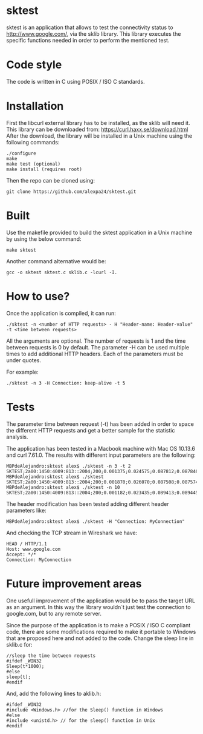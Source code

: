 # sktest
sktest is an application that allows to test the connectivity status to http://www.google.com/, via the sklib library.
This library executes the specific functions needed in order to perform the mentioned test.

# Code style
The code is written in C using POSIX / ISO C standards.

# Installation
First the libcurl external library has to be installed, as the sklib will need it. This library can be downloaded from: https://curl.haxx.se/download.html
After the download, the library will be installed in a Unix machine using the following commands:
```
./configure
make
make test (optional)
make install (requires root)
```

Then the repo can be cloned using:
```
git clone https://github.com/alexpa24/sktest.git
```

# Built
Use the makefile provided to build the sktest application in a Unix machine by using the below command:
```
make sktest
```
Another command alternative would be:
```
gcc -o sktest sktest.c sklib.c -lcurl -I.
```

# How to use?
Once the application is compiled, it can run:
```
./sktest -n <number of HTTP requests> - H "Header-name: Header-value" -t <time between requests>
```

All the arguments are optional. The number of requests is 1 and the time between requests is 0 by default. The parameter -H can be used multiple times to add additional HTTP headers. Each of the parameters must be under quotes.

For example:
```
./sktest -n 3 -H Connection: keep-alive -t 5
```

# Tests
The parameter time between request (-t) has been added in order to space the different HTTP requests and get a better sample for the statistic analysis.

The application has been tested in a Macbook machine with Mac OS 10.13.6 and curl 7.61.0. The results with different input parameters are the following:

```
MBPdeAlejandro:sktest alex$ ./sktest -n 3 -t 2
SKTEST;2a00:1450:4009:813::2004;200;0.001375;0.024575;0.087812;0.087846
MBPdeAlejandro:sktest alex$ ./sktest
SKTEST;2a00:1450:4009:813::2004;200;0.001870;0.026070;0.087508;0.087574
MBPdeAlejandro:sktest alex$ ./sktest -n 10
SKTEST;2a00:1450:4009:813::2004;200;0.001182;0.023435;0.089413;0.089445
```

The header modification has been tested adding different header parameters like:
```
MBPdeAlejandro:sktest alex$ ./sktest -H "Connection: MyConnection"
```

And checking the TCP stream in Wireshark we have:
```
HEAD / HTTP/1.1
Host: www.google.com
Accept: */*
Connection: MyConnection
```

# Future improvement areas
One usefull improvement of the application would be to pass the target URL as an argument. In this way the library wouldn´t just test the connection to google.com, but to any remote server.

Since the purpose of the application is to make a POSIX / ISO C compliant code, there are some modifications required to make it portable to Windows that are proposed here and not added to the code. Change the sleep line in sklib.c for:
```
//sleep the time between requests
#ifdef _WIN32
Sleep(t*1000);
#else
sleep(t);
#endif
```
And, add the following lines to aklib.h:
```
#ifdef _WIN32
#include <Windows.h> //for the Sleep() function in Windows
#else
#include <unistd.h> // for the sleep() function in Unix
#endif
```
